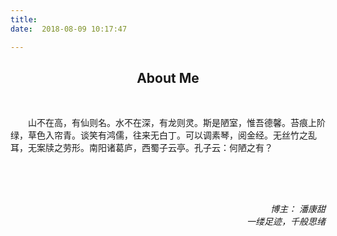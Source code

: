 ```yaml
---
title:  
date:  2018-08-09 10:17:47  

---
```

##  <center>About Me</center>

<br>
<p> &emsp;&emsp;山不在高，有仙则名。水不在深，有龙则灵。斯是陋室，惟吾德馨。苔痕上阶绿，草色入帘青。谈笑有鸿儒，往来无白丁。可以调素琴，阅金经。无丝竹之乱耳，无案牍之劳形。南阳诸葛庐，西蜀子云亭。孔子云：何陋之有？</p>


<div style="height:4rem">  </div>
<div align="right">
<em >博主： 潘康甜</em><br>                                  
<em >一缕足迹，千般思绪</em>
</div>




 



